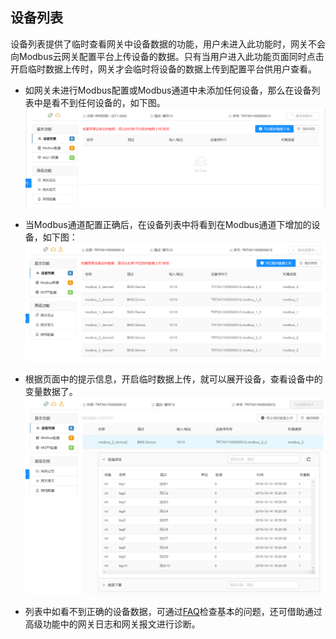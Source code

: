 ## 设备列表

设备列表提供了临时查看网关中设备数据的功能，用户未进入此功能时，网关不会向Modbus云网关配置平台上传设备的数据。只有当用户进入此功能页面同时点击开启临时数据上传时，网关才会临时将设备的数据上传到配置平台供用户查看。

* 如网关未进行Modbus配置或Modbus通道中未添加任何设备，那么在设备列表中是看不到任何设备的，如下图。
![](imgs/2019-10-15-18-29-57.png)

* 当Modbus通道配置正确后，在设备列表中将看到在Modbus通道下增加的设备，如下图：
![](imgs/2019-10-15-18-31-23.png)

* 根据页面中的提示信息，开启临时数据上传，就可以展开设备，查看设备中的变量数据了。
  ![](imgs/2019-10-15-18-32-59.png)

* 列表中如看不到正确的设备数据，可通过[FAQ](../part-faq/FAQ.md)检查基本的问题，还可借助通过高级功能中的网关日志和网关报文进行诊断。
  
